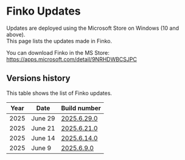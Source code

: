 ﻿# Finko Updates

Updates are deployed using the Microsoft Store on Windows (10 and above).  
This page lists the updates made in Finko.

You can download Finko in the MS Store: https://apps.microsoft.com/detail/9NRHDWBCSJPC

## Versions history

This table shows the list of Finko updates.

| Year | Date    | Build number                          |
|------|---------|---------------------------------------|
| 2025 | June 29 | [2025.6.29.0](updates/2025.6.29.0.md) |
| 2025 | June 21 | [2025.6.21.0](updates/2025.6.21.0.md) |
| 2025 | June 14 | [2025.6.14.0](updates/2025.6.14.0.md) |
| 2025 | June 9  | [2025.6.9.0](updates/2025.6.9.0.md)   |


